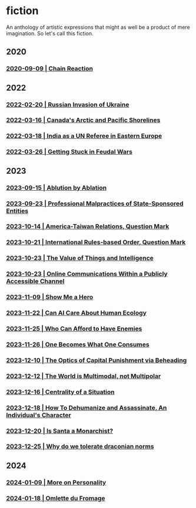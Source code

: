 # fiction
An anthology of artistic expressions that might as well be a product of mere imagination. So let's call this fiction.

## 2020 

### [2020-09-09 | Chain Reaction](https://github.com/callthis/fiction/blob/master/chain-reaction.md)


## 2022 

### [2022-02-20 | Russian Invasion of Ukraine](https://github.com/callthis/fiction/blob/master/what-if-russia.md)

### [2022-03-16 | Canada's Arctic and Pacific Shorelines](https://github.com/callthis/fiction/blob/master/what-if-wars-reach-canada.md)

### [2022-03-18 | India as a UN Referee in Eastern Europe](https://github.com/callthis/fiction/blob/master/what-if-india-sent-peacekeepers-to-moldova.md)

### [2022-03-26 | Getting Stuck in Feudal Wars](https://github.com/callthis/fiction/blob/master/russia-nato-feudal-wars.md)


## 2023 

### [2023-09-15 | Ablution by Ablation](https://github.com/callthis/fiction/blob/master/ablution-by-ablation.md)

### [2023-09-23 | Professional Malpractices of State-Sponsored Entities](https://github.com/callthis/fiction/blob/master/professional-malpractices-of-state-sponsored-entities.md)

### [2023-10-14 | America-Taiwan Relations, Question Mark](https://github.com/callthis/fiction/blob/master/america-taiwan-relations-question-mark.md)

### [2023-10-21 | International Rules-based Order, Question Mark](https://github.com/callthis/fiction/blob/master/international-rules-based-order-question-mark.md)

### [2023-10-23 | The Value of Things and Intelligence](https://github.com/callthis/fiction/blob/master/the-value-of-things-and-intelligence.md)

### [2023-10-23 | Online Communications Within a Publicly Accessible Channel ](https://github.com/callthis/fiction/blob/master/online-comms.md)

### [2023-11-09 | Show Me a Hero](https://github.com/callthis/fiction/blob/master/show-me-a-hero.md)

### [2023-11-22 | Can AI Care About Human Ecology](https://github.com/callthis/fiction/blob/master/can-ai-care-about-human-ecology.md)

### [2023-11-25 | Who Can Afford to Have Enemies](https://github.com/callthis/fiction/blob/master/who-can-afford-to-have-enemies.md)

### [2023-11-26 | One Becomes What One Consumes](https://github.com/callthis/fiction/blob/master/one-becomes-what-one-consumes.md)

### [2023-12-10 | The Optics of Capital Punishment via Beheading](https://github.com/callthis/fiction/blob/master/optics-of-executions.md)

### [2023-12-12 | The World is Multimodal, not Multipolar](https://github.com/callthis/fiction/blob/master/geopolitics-is-multimodal-not-multipolar.md)

### [2023-12-16 | Centrality of a Situation](https://github.com/callthis/fiction/blob/master/centrality-of-a-situation.md)

### [2023-12-18 | How To Dehumanize and Assassinate, An Individual's Character](https://github.com/callthis/fiction/blob/master/how-to-dehumanize-and-assassinate-an-individuals-character.md)

### [2023-12-20 | Is Santa a Monarchist?](https://github.com/callthis/fiction/blob/master/is-santa-a-monarchist.md)

### [2023-12-25 | Why do we tolerate draconian norms](https://github.com/callthis/fiction/blob/master/why-do-we-tolerate-draconian-norms.md)


## 2024

### [2024-01-09 | More on Personality](https://github.com/callthis/fiction/blob/master/more-on-personality.md)

### [2024-01-18 | Omlette du Fromage](https://github.com/callthis/fiction/blob/master/omlette-du-fromage.md)